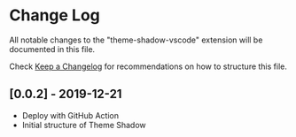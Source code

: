 # Change Log

All notable changes to the "theme-shadow-vscode" extension will be documented in this file.

Check [Keep a Changelog](http://keepachangelog.com/) for recommendations on how to structure this file.

## [0.0.2] - 2019-12-21

- Deploy with GitHub Action
- Initial structure of Theme Shadow
